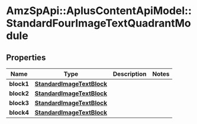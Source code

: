 # AmzSpApi::AplusContentApiModel::StandardFourImageTextQuadrantModule

## Properties
Name | Type | Description | Notes
------------ | ------------- | ------------- | -------------
**block1** | [**StandardImageTextBlock**](StandardImageTextBlock.md) |  | 
**block2** | [**StandardImageTextBlock**](StandardImageTextBlock.md) |  | 
**block3** | [**StandardImageTextBlock**](StandardImageTextBlock.md) |  | 
**block4** | [**StandardImageTextBlock**](StandardImageTextBlock.md) |  | 

